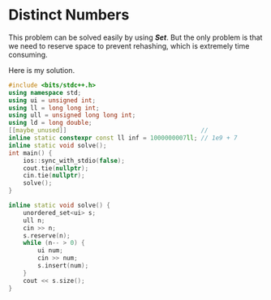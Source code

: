 # Distinct Numbers

This problem can be solved easily by using ***Set***. But the only problem is that we need to reserve space to prevent rehashing, which is extremely time consuming.

Here is my solution.

```c++
#include <bits/stdc++.h>
using namespace std;
using ui = unsigned int;
using ll = long long int;
using ull = unsigned long long int;
using ld = long double;
[[maybe_unused]]                                     //
inline static constexpr const ll inf = 1000000007ll; // 1e9 + 7
inline static void solve();
int main() {
    ios::sync_with_stdio(false);
    cout.tie(nullptr);
    cin.tie(nullptr);
    solve();
}

inline static void solve() {
    unordered_set<ui> s;
    ull n;
    cin >> n;
    s.reserve(n);
    while (n-- > 0) {
        ui num;
        cin >> num;
        s.insert(num);
    }
    cout << s.size();
}
```
